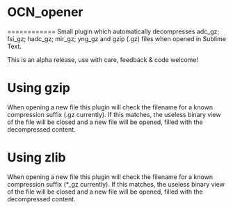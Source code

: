 # OCN_opener
============
Small plugin which automatically decompresses adc_gz; fsi_gz; hadc_gz; mir_gz; yng_gz and
gzip (.gz) files when opened in Sublime Text.

This is an alpha release, use with care, feedback & code welcome!

# Using gzip
When opening a new file this plugin will check the filename for a known compression suffix (.gz currently). If this matches, the useless binary view of the file will be closed and a new file will be opened, filled with the decompressed content.

# Using zlib
When opening a new file this plugin will check the filename for a known compression suffix (*_gz currently). If this matches, the useless binary view of the file will be closed and a new file will be opened, filled with the decompressed content.